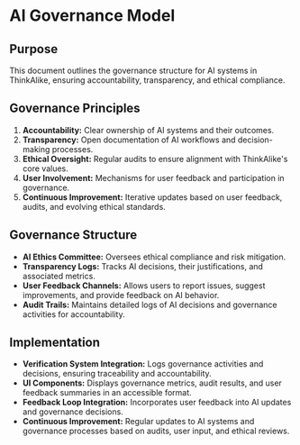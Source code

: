 # AI Governance Model

## Purpose
This document outlines the governance structure for AI systems in ThinkAlike, ensuring accountability, transparency, and ethical compliance.

## Governance Principles
1. **Accountability:** Clear ownership of AI systems and their outcomes.
2. **Transparency:** Open documentation of AI workflows and decision-making processes.
3. **Ethical Oversight:** Regular audits to ensure alignment with ThinkAlike's core values.
4. **User Involvement:** Mechanisms for user feedback and participation in governance.
5. **Continuous Improvement:** Iterative updates based on user feedback, audits, and evolving ethical standards.

## Governance Structure
- **AI Ethics Committee:** Oversees ethical compliance and risk mitigation.
- **Transparency Logs:** Tracks AI decisions, their justifications, and associated metrics.
- **User Feedback Channels:** Allows users to report issues, suggest improvements, and provide feedback on AI behavior.
- **Audit Trails:** Maintains detailed logs of AI decisions and governance activities for accountability.

## Implementation
- **Verification System Integration:** Logs governance activities and decisions, ensuring traceability and accountability.
- **UI Components:** Displays governance metrics, audit results, and user feedback summaries in an accessible format.
- **Feedback Loop Integration:** Incorporates user feedback into AI updates and governance decisions.
- **Continuous Improvement:** Regular updates to AI systems and governance processes based on audits, user input, and ethical reviews.
